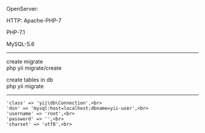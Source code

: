 OpenServer:

<p>HTTP: Apache-PHP-7</p>
<p>PHP-7.1</p>
<p>MySQL-5.6</p>
<hr>

<p>create migrate<br>
    php yii migrate/create <name migrate></p>
    

<p>create tables in db<br>
    php yii migrate</p>
<hr>

    'class' => 'yii\db\Connection',<br>
    'dsn' => 'mysql:host=localhost;dbname=yii-user',<br>
    'username' => 'root',<br>
    'password' => '',<br>
    'charset' => 'utf8',<br>



